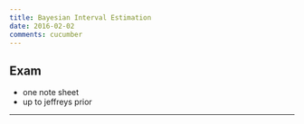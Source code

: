 ```yaml
---
title: Bayesian Interval Estimation
date: 2016-02-02
comments: cucumber
---
```


## Exam

- one note sheet
- up to jeffreys prior

***


